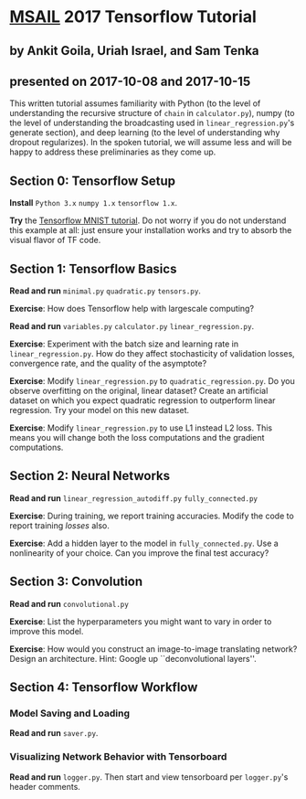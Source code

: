 [//]: # (author: samtenka)
[//]: # (changed: 2019-12-19)
[//]: # (created: 2017-10-06)
[//]: # (descr: Entry point to TF Tutorial)
[//]: # (usage: Open and read this document in a web browser.)

# [MSAIL](http://msail.github.io) 2017 Tensorflow Tutorial
## by Ankit Goila, Uriah Israel, and Sam Tenka 
## presented on 2017-10-08 and 2017-10-15

This written tutorial assumes familiarity with Python (to the level of understanding
the recursive structure of `chain` in `calculator.py`), numpy (to the level of
understanding the broadcasting used in `linear_regression.py`'s generate section), and deep
learning (to the level of understanding why dropout regularizes).  In the
spoken tutorial, we will assume less and will be happy to address these preliminaries
as they come up.

## Section 0: Tensorflow Setup 
**Install**
`Python 3.x`
`numpy 1.x`
`tensorflow 1.x`.

**Try** the [Tensorflow MNIST tutorial](https://www.tensorflow.org/tutorials/mnist/pros/).
Do not worry if you do not understand this example at all: just ensure your
installation works and try to absorb the visual flavor of TF code. 

## Section 1: Tensorflow Basics
**Read and run**
`minimal.py`
`quadratic.py`
`tensors.py`.

**Exercise**: How does Tensorflow help with largescale computing? 

**Read and run**
`variables.py`
`calculator.py`
`linear_regression.py`.

**Exercise**: Experiment with the batch size and learning rate in `linear_regression.py`.
              How do they affect stochasticity of validation losses, convergence rate,
              and the quality of the asymptote?

**Exercise**: Modify `linear_regression.py` to `quadratic_regression.py`.  Do you observe 
              overfitting on the original, linear dataset?  Create an artificial dataset 
              on which you expect quadratic regression to outperform linear regression.
              Try your model on this new dataset.

**Exercise**: Modify `linear_regression.py` to use L1 instead L2 loss.  This means you
              will change both the loss computations and the gradient computations. 

## Section 2: Neural Networks

**Read and run**
`linear_regression_autodiff.py`
`fully_connected.py`

**Exercise**: During training, we report training accuracies.  Modify the code to report training _losses_ also.

**Exercise**: Add a hidden layer to the model in `fully_connected.py`.  Use a nonlinearity
              of your choice.  Can you improve the final test accuracy? 

## Section 3: Convolution

**Read and run**
`convolutional.py`

**Exercise**: List the hyperparameters you might want to vary in order to improve this model.

**Exercise**: How would you construct an image-to-image translating network?  Design an architecture.
              Hint: Google up ``deconvolutional layers''.

## Section 4: Tensorflow Workflow 
### Model Saving and Loading
**Read and run**
`saver.py`.

### Visualizing Network Behavior with Tensorboard 
**Read and run**
`logger.py`.  Then start and view tensorboard per `logger.py`'s header comments.
